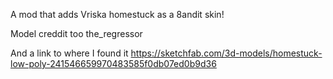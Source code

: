 A mod that adds Vriska homestuck as a 8andit skin!

Model creddit too the_regressor

And a link to where I found it https://sketchfab.com/3d-models/homestuck-low-poly-241546659970483585f0db07ed0b9d36